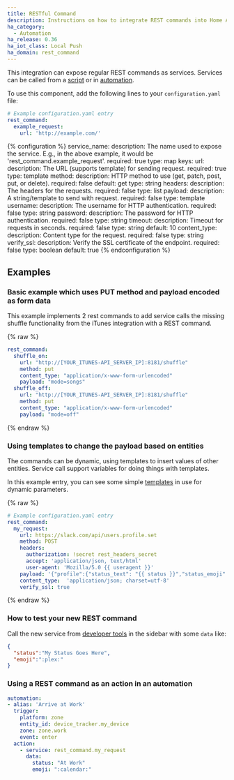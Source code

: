 ```yaml
---
title: RESTful Command
description: Instructions on how to integrate REST commands into Home Assistant.
ha_category:
  - Automation
ha_release: 0.36
ha_iot_class: Local Push
ha_domain: rest_command
---
```


This integration can expose regular REST commands as services. Services can be called from a [script] or in [automation].

[script]: /integrations/script/
[automation]: /getting-started/automation/

To use this component, add the following lines to your `configuration.yaml` file:

```yaml
# Example configuration.yaml entry
rest_command:
  example_request:
    url: 'http://example.com/'
```

{% configuration %}
service_name:
  description: The name used to expose the service. E.g., in the above example, it would be 'rest_command.example_request'.
  required: true
  type: map
  keys:
    url:
      description: The URL (supports template) for sending request.
      required: true
      type: template
    method:
      description: HTTP method to use (get, patch, post, put, or delete).
      required: false
      default: get
      type: string
    headers:
      description: The headers for the requests.
      required: false
      type: list
    payload:
      description: A string/template to send with request.
      required: false
      type: template
    username:
      description: The username for HTTP authentication.
      required: false
      type: string
    password:
      description: The password for HTTP authentication.
      required: false
      type: string
    timeout:
      description: Timeout for requests in seconds.
      required: false
      type: string
      default: 10
    content_type:
      description: Content type for the request.
      required: false
      type: string
    verify_ssl:
      description: Verify the SSL certificate of the endpoint.
      required: false
      type: boolean
      default: true
{% endconfiguration %}

## Examples

### Basic example which uses PUT method and payload encoded as form data

This example implements 2 rest commands to add service calls the missing shuffle functionality from the iTunes integration with a REST command.

{% raw %}
```yaml
rest_command:
  shuffle_on: 
    url: "http://[YOUR_ITUNES-API_SERVER_IP]:8181/shuffle"
    method: put
    content_type: "application/x-www-form-urlencoded"
    payload: "mode=songs"
  shuffle_off: 
    url: "http://[YOUR_ITUNES-API_SERVER_IP]:8181/shuffle"
    method: put
    content_type: "application/x-www-form-urlencoded"
    payload: "mode=off"
```
{% endraw %}

### Using templates to change the payload based on entities

The commands can be dynamic, using templates to insert values of other entities. Service call support variables for doing things with templates.

In this example entry, you can see some simple [templates](/docs/configuration/templating/) in use for dynamic parameters.

{% raw %}
```yaml
# Example configuration.yaml entry
rest_command:
  my_request:
    url: https://slack.com/api/users.profile.set
    method: POST
    headers:
      authorization: !secret rest_headers_secret
      accept: 'application/json, text/html'
      user-agent: 'Mozilla/5.0 {{ useragent }}'
    payload: '{"profile":{"status_text": "{{ status }}","status_emoji": "{{ emoji }}"}}'
    content_type:  'application/json; charset=utf-8'
    verify_ssl: true
```
{% endraw %}

### How to test your new REST command

Call the new service from [developer tools](/docs/tools/dev-tools/) in the sidebar with some `data` like:

```json
{
  "status":"My Status Goes Here",
  "emoji":":plex:"
}
```
### Using a REST command as an action in an automation

```yaml
automation:
- alias: 'Arrive at Work'
  trigger:
    platform: zone
    entity_id: device_tracker.my_device
    zone: zone.work
    event: enter
  action:
    - service: rest_command.my_request
      data:
        status: "At Work"
        emoji: ":calendar:"
```
